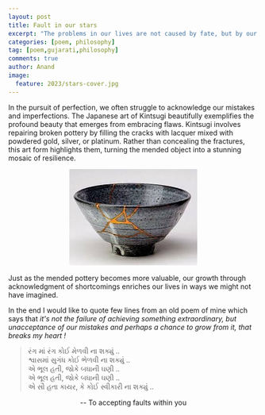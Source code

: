 ```yaml
---
layout: post
title: Fault in our stars
excerpt: "The problems in our lives are not caused by fate, but by our own choices ..."
categories: [poem, philosophy]
tag: [poem,gujarati,philosophy]
comments: true
author: Anand
image:
  feature: 2023/stars-cover.jpg
---
```



In the pursuit of perfection, we often struggle to acknowledge our mistakes and imperfections. 
The Japanese art of Kintsugi beautifully exemplifies the profound beauty that emerges from embracing flaws. Kintsugi involves repairing broken pottery by filling the cracks with lacquer mixed with powdered gold, silver, or platinum. Rather than concealing the fractures, this art form highlights them, turning the mended object into a stunning mosaic of resilience.

<p align="center">
	<img src="/img/2023/kintsugi.jpeg" alt="kintsugi">
</p>

Just as the mended pottery becomes more valuable, our growth through acknowledgment of shortcomings enriches our lives in ways we might not have imagined.

In the end I would like to quote few lines from an old poem of mine which says that _it's not the failure of achieving something extraordinary, but unacceptance of our mistakes and perhaps a chance to grow from it, that breaks my heart !_

> રંગ માં રંગ કોઈ મેળવી ના શક્યું ..  
> શ્વાસમાં સુગંધ કોઈ ભેળવી ના શક્યું ..  
> એ ભૂલ હતી, જોકે બધાની ઘણી ..  
> એ ભૂલ હતી, જોકે  બધાની ઘણી ..  
> એ સૌ હતા કાયર, કે કોઈ સ્વીકારી ના શક્યું ..  

<center>-- To accepting faults within you  <i class="fa fa-star"></i></center>